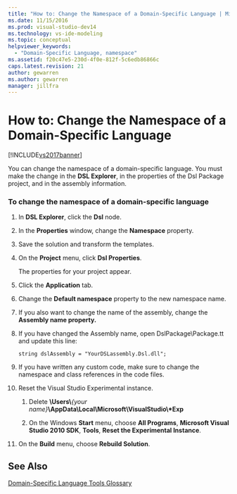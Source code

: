 ```yaml
---
title: "How to: Change the Namespace of a Domain-Specific Language | Microsoft Docs"
ms.date: 11/15/2016
ms.prod: visual-studio-dev14
ms.technology: vs-ide-modeling
ms.topic: conceptual
helpviewer_keywords: 
  - "Domain-Specific Language, namespace"
ms.assetid: f20c47e5-230d-4f0e-812f-5c6edb86866c
caps.latest.revision: 21
author: gewarren
ms.author: gewarren
manager: jillfra
---
```

# How to: Change the Namespace of a Domain-Specific Language
[!INCLUDE[vs2017banner](../includes/vs2017banner.md)]

You can change the namespace of a domain-specific language. You must make the change in the **DSL Explorer**, in the properties of the Dsl Package project, and in the assembly information.  
  
### To change the namespace of a domain-specific language  
  
1. In **DSL Explorer**, click the **Dsl** node.  
  
2. In the **Properties** window, change the **Namespace** property.  
  
3. Save the solution and transform the templates.  
  
4. On the **Project** menu, click **Dsl Properties**.  
  
     The properties for your project appear.  
  
5. Click the **Application** tab.  
  
6. Change the **Default namespace** property to the new namespace name.  
  
7. If you also want to change the name of the assembly, change the **Assembly name property.**  
  
8. If you have changed the Assembly name, open DslPackage\Package.tt and update this line:  
  
     `string dslAssembly = "YourDSLassembly.Dsl.dll";`  
  
9. If you have written any custom code, make sure to change the namespace and class references in the code files.  
  
10. Reset the Visual Studio Experimental instance.  
  
    1. Delete **\Users\\**_{your name}_**\AppData\Local\Microsoft\VisualStudio\\\*Exp**  
  
    2. On the Windows **Start** menu, choose **All Programs**, **Microsoft Visual Studio 2010 SDK**, **Tools**, **Reset the Experimental Instance**.  
  
11. On the **Build** menu, choose **Rebuild Solution**.  
  
## See Also  
 [Domain-Specific Language Tools Glossary](http://msdn.microsoft.com/ca5e84cb-a315-465c-be24-76aa3df276aa)
